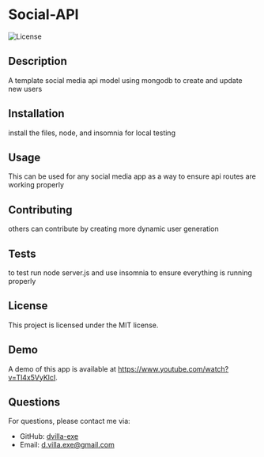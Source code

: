 # Social-API

![License](https://img.shields.io/badge/License-MIT-blue.svg)

## Description
A template social media api model using mongodb to create and update new users

## Installation
install the files, node, and insomnia for local testing

## Usage
This can be used for any social media app as a way to ensure api routes are working properly

## Contributing
others can contribute by creating more dynamic user generation

## Tests
to test run node server.js and use insomnia to ensure everything is running properly

## License
This project is licensed under the MIT license.

## Demo
A demo of this app is available at https://www.youtube.com/watch?v=Tl4x5VyKlcI.

## Questions
For questions, please contact me via:
- GitHub: [dvilla-exe](https://github.com/dvilla-exe)
- Email: d.villa.exe@gmail.com
